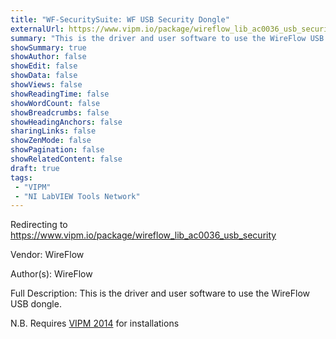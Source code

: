 ```yaml
---
title: "WF-SecuritySuite: WF USB Security Dongle"
externalUrl: https://www.vipm.io/package/wireflow_lib_ac0036_usb_security
summary: "This is the driver and user software to use the WireFlow USB dongle."
showSummary: true
showAuthor: false
showEdit: false
showData: false
showViews: false
showReadingTime: false
showWordCount: false
showBreadcrumbs: false
showHeadingAnchors: false
sharingLinks: false
showZenMode: false
showPagination: false
showRelatedContent: false
draft: true
tags:
 - "VIPM"
 - "NI LabVIEW Tools Network"
---
```


Redirecting to https://www.vipm.io/package/wireflow_lib_ac0036_usb_security

Vendor: WireFlow

Author(s): WireFlow
 
Full Description:
This is the driver and user software to use the WireFlow USB dongle.

N.B. Requires <u>VIPM 2014</u> for installations